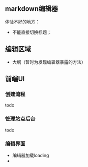 ## markdown编辑器
体验不好的地方：
* 不能直接切换标题；


## 编辑区域
* 大纲（暂时为发现编辑器暴露的方法）




## 前端UI

### 创建流程
todo
### 管理站点后台
todo

### 编辑界面
* 编辑器加载loading
* 